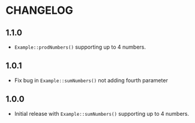 CHANGELOG
=========

1.1.0
-----

 * `Example::prodNumbers()` supporting up to 4 numbers.

1.0.1
-----

 * Fix bug in `Example::sumNumbers()` not adding fourth parameter

1.0.0
-----

 * Initial release with `Example::sumNumbers()` supporting up to 4 numbers.
